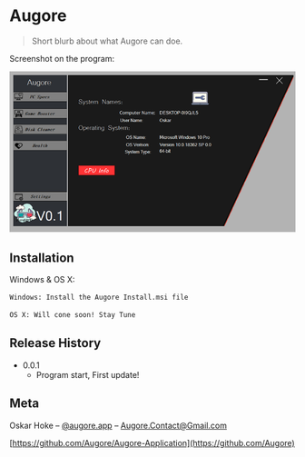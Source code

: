 # Augore
> Short blurb about what Augore can doe.

Screenshot on the program:

![](header.png)

## Installation

Windows & OS X:

```sh
Windows: Install the Augore Install.msi file 
```
```sh
OS X: Will cone soon! Stay Tune
```

## Release History

* 0.0.1
    * Program start, First update!

## Meta

Oskar Hoke – [@augore.app](https://www.instagram.com/augore.app/) – Augore.Contact@Gmail.com


[https://github.com/Augore/Augore-Application](https://github.com/Augore)

